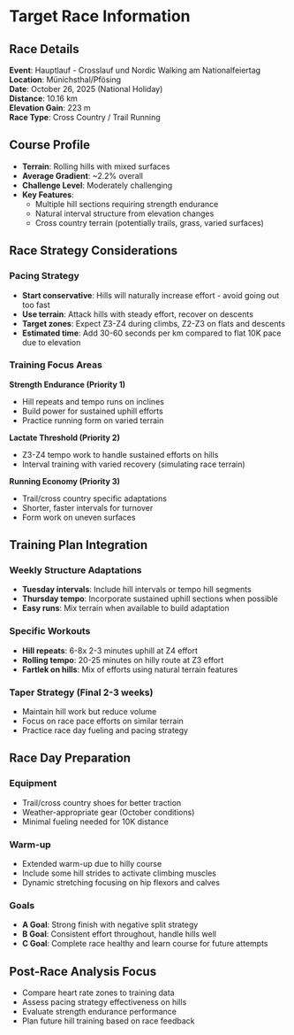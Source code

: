 # Target Race Information

## Race Details

**Event**: Hauptlauf - Crosslauf und Nordic Walking am Nationalfeiertag  
**Location**: Münichsthal/Pfösing  
**Date**: October 26, 2025 (National Holiday)  
**Distance**: 10.16 km  
**Elevation Gain**: 223 m  
**Race Type**: Cross Country / Trail Running

## Course Profile

- **Terrain**: Rolling hills with mixed surfaces
- **Average Gradient**: ~2.2% overall
- **Challenge Level**: Moderately challenging
- **Key Features**:
  - Multiple hill sections requiring strength endurance
  - Natural interval structure from elevation changes
  - Cross country terrain (potentially trails, grass, varied surfaces)

## Race Strategy Considerations

### Pacing Strategy

- **Start conservative**: Hills will naturally increase effort - avoid going out too fast
- **Use terrain**: Attack hills with steady effort, recover on descents
- **Target zones**: Expect Z3-Z4 during climbs, Z2-Z3 on flats and descents
- **Estimated time**: Add 30-60 seconds per km compared to flat 10K pace due to elevation

### Training Focus Areas

**Strength Endurance (Priority 1)**

- Hill repeats and tempo runs on inclines
- Build power for sustained uphill efforts
- Practice running form on varied terrain

**Lactate Threshold (Priority 2)**

- Z3-Z4 tempo work to handle sustained efforts on hills
- Interval training with varied recovery (simulating race terrain)

**Running Economy (Priority 3)**

- Trail/cross country specific adaptations
- Shorter, faster intervals for turnover
- Form work on uneven surfaces

## Training Plan Integration

### Weekly Structure Adaptations

- **Tuesday intervals**: Include hill intervals or tempo hill segments
- **Thursday tempo**: Incorporate sustained uphill sections when possible
- **Easy runs**: Mix terrain when available to build adaptation

### Specific Workouts

- **Hill repeats**: 6-8x 2-3 minutes uphill at Z4 effort
- **Rolling tempo**: 20-25 minutes on hilly route at Z3 effort
- **Fartlek on hills**: Mix of efforts using natural terrain features

### Taper Strategy (Final 2-3 weeks)

- Maintain hill work but reduce volume
- Focus on race pace efforts on similar terrain
- Practice race day fueling and pacing strategy

## Race Day Preparation

### Equipment

- Trail/cross country shoes for better traction
- Weather-appropriate gear (October conditions)
- Minimal fueling needed for 10K distance

### Warm-up

- Extended warm-up due to hilly course
- Include some hill strides to activate climbing muscles
- Dynamic stretching focusing on hip flexors and calves

### Goals

- **A Goal**: Strong finish with negative split strategy
- **B Goal**: Consistent effort throughout, handle hills well
- **C Goal**: Complete race healthy and learn course for future attempts

## Post-Race Analysis Focus

- Compare heart rate zones to training data
- Assess pacing strategy effectiveness on hills
- Evaluate strength endurance performance
- Plan future hill training based on race feedback

